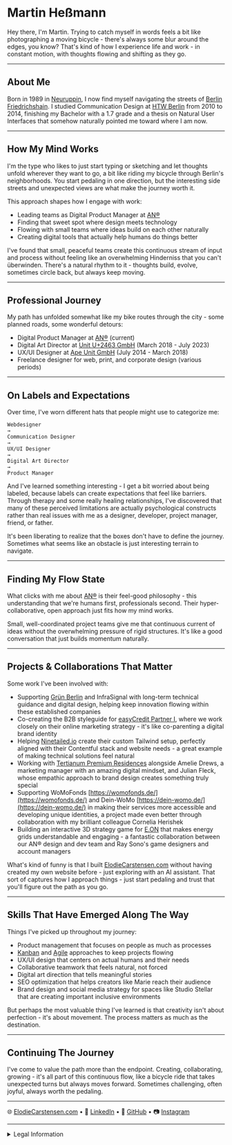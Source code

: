 # Martin Heßmann

Hey there, I'm Martin. Trying to catch myself in words feels a bit like photographing a moving bicycle - there's always some blur around the edges, you know? That's kind of how I experience life and work - in constant motion, with thoughts flowing and shifting as they go.

---

## About Me

Born in 1989 in [Neuruppin](https://en.wikipedia.org/wiki/Neuruppin), I now find myself navigating the streets of [Berlin Friedrichshain](https://en.wikipedia.org/wiki/Friedrichshain). I studied Communication Design at [HTW Berlin](https://www.htw-berlin.de/) from 2010 to 2014, finishing my Bachelor with a 1.7 grade and a thesis on Natural User Interfaces that somehow naturally pointed me toward where I am now.

---

## How My Mind Works

I'm the type who likes to just start typing or sketching and let thoughts unfold wherever they want to go, a bit like riding my bicycle through Berlin's neighborhoods. You start pedaling in one direction, but the interesting side streets and unexpected views are what make the journey worth it.

This approach shapes how I engage with work:
- Leading teams as Digital Product Manager at [AN®](https://an.design)
- Finding that sweet spot where design meets technology
- Flowing with small teams where ideas build on each other naturally
- Creating digital tools that actually help humans do things better

I've found that small, peaceful teams create this continuous stream of input and process without feeling like an overwhelming Hinderniss that you can't überwinden. There's a natural rhythm to it - thoughts build, evolve, sometimes circle back, but always keep moving.

---

## Professional Journey

My path has unfolded somewhat like my bike routes through the city - some planned roads, some wonderful detours:
- Digital Product Manager at [AN®](https://an.design) (current)
- Digital Art Director at [Unit U+2463 GmbH](https://unit23.com/) (March 2018 - July 2023)
- UX/UI Designer at [Ape Unit GmbH](https://apeunit.com) (July 2014 - March 2018)
- Freelance designer for web, print, and corporate design (various periods)

---

## On Labels and Expectations

Over time, I've worn different hats that people might use to categorize me:

```
Webdesigner
→
Communication Designer
→
UX/UI Designer
→
Digital Art Director
→
Product Manager
```

And I've learned something interesting - I get a bit worried about being labeled, because labels can create expectations that feel like barriers. Through therapy and some really healing relationships, I've discovered that many of these perceived limitations are actually psychological constructs rather than real issues with me as a designer, developer, project manager, friend, or father.

It's been liberating to realize that the boxes don't have to define the journey. Sometimes what seems like an obstacle is just interesting terrain to navigate.

---

## Finding My Flow State

What clicks with me about [AN®](https://an.design) is their feel-good philosophy - this understanding that we're humans first, professionals second. Their hyper-collaborative, open approach just fits how my mind works.

Small, well-coordinated project teams give me that continuous current of ideas without the overwhelming pressure of rigid structures. It's like a good conversation that just builds momentum naturally.

---

## Projects & Collaborations That Matter

Some work I've been involved with:
- Supporting [Grün Berlin](https://gruen-berlin.de) and InfraSignal with long-term technical guidance and digital design, helping keep innovation flowing within these established companies
- Co-creating the B2B styleguide for [easyCredit Partner I](https://partner.easycredit.de), where we work closely on their online marketing strategy - it's like co-parenting a digital brand identity
- Helping [Ninetailed.io](https://www.ninetailed.io/) create their custom Tailwind setup, perfectly aligned with their Contentful stack and website needs - a great example of making technical solutions feel natural
- Working with [Tertianum Premium Residences](https://www.tertianum.de/) alongside Amelie Drews, a marketing manager with an amazing digital mindset, and Julian Fleck, whose empathic approach to brand design creates something truly special
- Supporting WoMoFonds [https://womofonds.de/](https://womofonds.de/) and Dein-WoMo [https://dein-womo.de/](https://dein-womo.de/) in making their services more accessible and developing unique identities, a project made even better through collaboration with my brilliant colleague Cornelia Herishek
- Building an interactive 3D strategy game for [E.ON](https://www.eon.com/de/c/whatsnetz.html) that makes energy grids understandable and engaging - a fantastic collaboration between our AN® design and dev team and Ray Sono's game designers and account managers

What's kind of funny is that I built [ElodieCarstensen.com](https://www.elodiecarstensen.com/) without having created my own website before - just exploring with an AI assistant. That sort of captures how I approach things - just start pedaling and trust that you'll figure out the path as you go.

---

## Skills That Have Emerged Along The Way

Things I've picked up throughout my journey:
- Product management that focuses on people as much as processes
- [Kanban](https://en.wikipedia.org/wiki/Kanban_(development)) and [Agile](https://en.wikipedia.org/wiki/Agile_software_development) approaches to keep projects flowing
- UX/UI design that centers on actual humans and their needs
- Collaborative teamwork that feels natural, not forced
- Digital art direction that tells meaningful stories
- SEO optimization that helps creators like Marie reach their audience
- Brand design and social media strategy for spaces like Studio Stellar that are creating important inclusive environments

But perhaps the most valuable thing I've learned is that creativity isn't about perfection - it's about movement. The process matters as much as the destination.

---

## Continuing The Journey

I've come to value the path more than the endpoint. Creating, collaborating, growing - it's all part of this continuous flow, like a bicycle ride that takes unexpected turns but always moves forward. Sometimes challenging, often joyful, always worth the pedaling.

---

🌐 [ElodieCarstensen.com](https://www.elodiecarstensen.com/) • 💼 [LinkedIn](https://www.linkedin.com/in/martin-hessmann/) • 🐙 [GitHub](https://github.com/Martinhessmann) • 📷 [Instagram](https://www.instagram.com/martinhessmann/)

---

<details>
<summary>Legal Information</summary>

**Contact & Legal Notice (Impressum)**
Martin Heßmann
Kadiner Str. 20a
10243 Berlin
Germany

Email: hi@martinhessmann.com

*This legal notice complies with § 5 TMG (German Telemedia Act)*
</details>